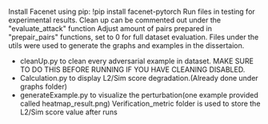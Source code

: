 Install Facenet using pip: !pip install facenet-pytorch
Run files in testing for experimental results. Clean up can be commented out under the "evaluate_attack" function
Adjust amount of pairs prepared in "prepair_pairs" functions, set to 0 for full dataset evaluation. 
Files under the utils were used to generate the graphs and examples in the dissertaion. 
- cleanUp.py to clean every adversarial example in dataset. MAKE SURE TO DO THIS BEFORE RUNNING IF YOU HAVE CLEANING DISABLED. 
- Calculation.py to display L2/Sim score degradation.(Already done under graphs folder)
- generateExample.py to visualize the perturbation(one example provided called heatmap_result.png)
Verification_metric folder is used to store the L2/Sim score value after runs
